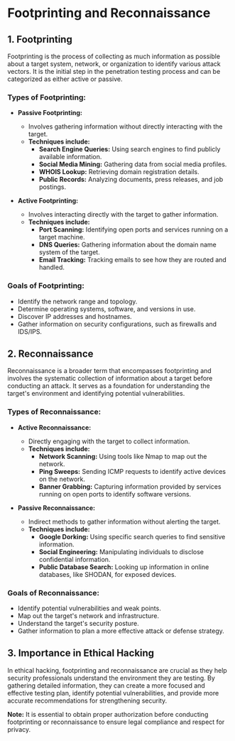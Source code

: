 # Footprinting and Reconnaissance

## 1. **Footprinting**

Footprinting is the process of collecting as much information as possible about a target system, network, or organization to identify various attack vectors. It is the initial step in the penetration testing process and can be categorized as either active or passive.

### **Types of Footprinting:**

- **Passive Footprinting:**
  - Involves gathering information without directly interacting with the target.
  - **Techniques include:**
    - **Search Engine Queries:** Using search engines to find publicly available information.
    - **Social Media Mining:** Gathering data from social media profiles.
    - **WHOIS Lookup:** Retrieving domain registration details.
    - **Public Records:** Analyzing documents, press releases, and job postings.

- **Active Footprinting:**
  - Involves interacting directly with the target to gather information.
  - **Techniques include:**
    - **Port Scanning:** Identifying open ports and services running on a target machine.
    - **DNS Queries:** Gathering information about the domain name system of the target.
    - **Email Tracking:** Tracking emails to see how they are routed and handled.

### **Goals of Footprinting:**
- Identify the network range and topology.
- Determine operating systems, software, and versions in use.
- Discover IP addresses and hostnames.
- Gather information on security configurations, such as firewalls and IDS/IPS.

## 2. **Reconnaissance**

Reconnaissance is a broader term that encompasses footprinting and involves the systematic collection of information about a target before conducting an attack. It serves as a foundation for understanding the target's environment and identifying potential vulnerabilities.

### **Types of Reconnaissance:**

- **Active Reconnaissance:**
  - Directly engaging with the target to collect information.
  - **Techniques include:**
    - **Network Scanning:** Using tools like Nmap to map out the network.
    - **Ping Sweeps:** Sending ICMP requests to identify active devices on the network.
    - **Banner Grabbing:** Capturing information provided by services running on open ports to identify software versions.

- **Passive Reconnaissance:**
  - Indirect methods to gather information without alerting the target.
  - **Techniques include:**
    - **Google Dorking:** Using specific search queries to find sensitive information.
    - **Social Engineering:** Manipulating individuals to disclose confidential information.
    - **Public Database Search:** Looking up information in online databases, like SHODAN, for exposed devices.

### **Goals of Reconnaissance:**
- Identify potential vulnerabilities and weak points.
- Map out the target's network and infrastructure.
- Understand the target's security posture.
- Gather information to plan a more effective attack or defense strategy.

## 3. **Importance in Ethical Hacking**

In ethical hacking, footprinting and reconnaissance are crucial as they help security professionals understand the environment they are testing. By gathering detailed information, they can create a more focused and effective testing plan, identify potential vulnerabilities, and provide more accurate recommendations for strengthening security.

**Note:** It is essential to obtain proper authorization before conducting footprinting or reconnaissance to ensure legal compliance and respect for privacy.
